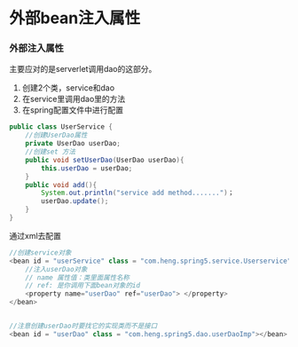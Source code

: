 # 外部bean注入属性

### 外部注入属性 

主要应对的是serverlet调用dao的这部分。

1. 创建2个类，service和dao
2. 在service里调用dao里的方法
3. 在spring配置文件中进行配置

```java
public class UserService {
    //创建UserDao属性
    private UserDao userDao;
    //创建set 方法
    public void setUserDao(UserDao userDao){
        this.userDao = userDao;
    }    
    public void add(){
        System.out.println("service add method.......")；
        userDao.update();
    }
}
```

通过xml去配置

```java
//创建service对象
<bean id = "userService" class = "com.heng.spring5.service.Userservice">
    //注入userDao对象
    // name 属性值：类里面属性名称
    // ref: 是你调用下面bean对象的id
    <property name="userDao" ref="userDao"> </property>
</bean>


//注意创建userDao时要找它的实现类而不是接口
<bean id = "userDao" class = "com.heng.spring5.dao.userDaoImp"></bean>
```

